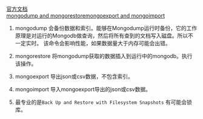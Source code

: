 [官方文档](https://docs.mongodb.com/manual/core/backups/)    
[mongodump and mongorestore](http://chenzhou123520.iteye.com/blog/1630993)[mongoexport and mongoimport](http://chenzhou123520.iteye.com/blog/1641319)     
1. mongodump 会备份数据和索引。能够在Mongodump运行时备份，它的工作原理是对运行的Mongodb做查询，然后将所有查到的文档写入磁盘。所以不一定实时。
该命令会影响性能，如果数据量大于内存可能会出错。     
1. mongorestore 将mongodump获取的数据插入到运行中的mongodb。执行该操作。     
1. mongoexport 导出json或csv数据，不包含索引。   
1. mongoimport 导入mongoexport导出的json或csv数据。   

1. 最专业的是`Back Up and Restore with Filesystem Snapshots` 有可能会锁库。    
